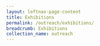 ```yaml
---
layout: leftnav-page-content
title: Exhibitions
permalink: /outreach/exhibitions/
breadcrumb: Exhibitions
collection_name: outreach
---
```


